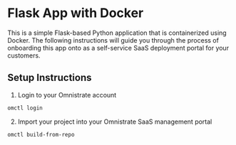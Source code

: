 # Flask App with Docker

This is a simple Flask-based Python application that is containerized using Docker.
The following instructions will guide you through the process of onboarding this app onto as a self-service SaaS deployment portal
for your customers.

## Setup Instructions

1. Login to your Omnistrate account

```bash
omctl login
```

2. Import your project into your Omnistrate SaaS management portal

```bash
omctl build-from-repo
```